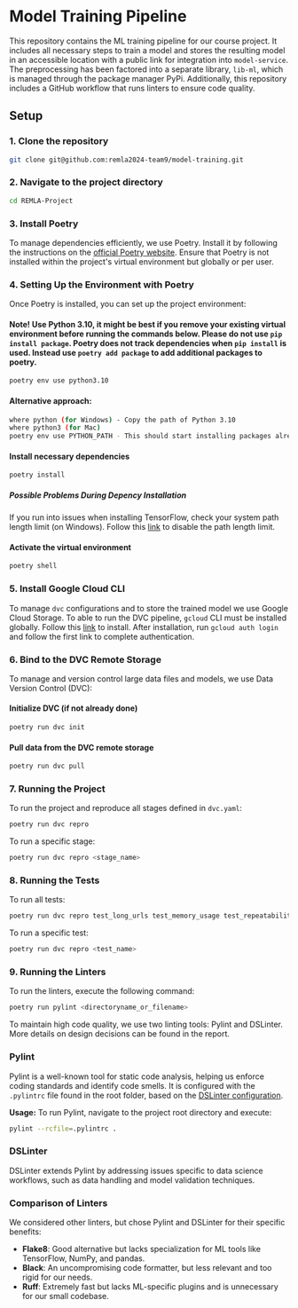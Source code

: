 # Model Training Pipeline

This repository contains the ML training pipeline for our course project. It includes all necessary steps to train a model and stores the resulting model in an accessible location with a public link for integration into `model-service`. The preprocessing has been factored into a separate library, `lib-ml`, which is managed through the package manager PyPi. Additionally, this repository includes a GitHub workflow that runs linters to ensure code quality.

## Setup

### 1. Clone the repository
```bash
git clone git@github.com:remla2024-team9/model-training.git
```

### 2. Navigate to the project directory
```bash
cd REMLA-Project
```

### 3. Install Poetry
To manage dependencies efficiently, we use Poetry. Install it by following the instructions on the [official Poetry website](https://python-poetry.org/docs/#installation). Ensure that Poetry is not installed within the project's virtual environment but globally or per user.

### 4. Setting Up the Environment with Poetry
Once Poetry is installed, you can set up the project environment:

#### Note! Use Python 3.10, it might be best if you remove your existing virtual environment before running the commands below. Please do not use `pip install package`. Poetry does not track dependencies when `pip install` is used. Instead use `poetry add package` to add additional packages to poetry.

```bash
poetry env use python3.10
```

#### Alternative approach:
```bash
where python (for Windows) - Copy the path of Python 3.10
where python3 (for Mac)
poetry env use PYTHON_PATH - This should start installing packages already. If it doesn't, run: 'poetry install'
```

#### Install necessary dependencies
```bash
poetry install
```

##### Possible Problems During Depency Installation
If you run into issues when installing TensorFlow, check your system path length limit (on Windows). Follow this [link](https://www.howtogeek.com/266621/how-to-make-windows-10-accept-file-paths-over-260-characters/) to disable the path length limit.

#### Activate the virtual environment
```bash
poetry shell
```

### 5. Install Google Cloud CLI
To manage `dvc` configurations and to store the trained model we use Google Cloud Storage. To able to run the DVC pipeline, `gcloud` CLI must be installed globally. Follow this [link](https://cloud.google.com/sdk/docs/install) to install. After installation, run `gcloud auth login` and follow the first link to complete authentication.

### 6. Bind to the DVC Remote Storage
To manage and version control large data files and models, we use Data Version Control (DVC):

#### Initialize DVC (if not already done)
```bash
poetry run dvc init
```

#### Pull data from the DVC remote storage
```bash
poetry run dvc pull
```

### 7. Running the Project
To run the project and reproduce all stages defined in `dvc.yaml`:

```bash
poetry run dvc repro
```

To run a specific stage:

```bash
poetry run dvc repro <stage_name>
```

### 8. Running the Tests
To run all tests:

```bash
poetry run dvc repro test_long_urls test_memory_usage test_repeatability test_tokenization_latency test_implicit_bias test_integration test_parity
```

To run a specific test:

```bash
poetry run dvc repro <test_name>
```

### 9. Running the Linters
To run the linters, execute the following command:

```bash
poetry run pylint <directoryname_or_filename>
```

To maintain high code quality, we use two linting tools: Pylint and DSLinter. More details on design decisions can be found in the report.

### Pylint

Pylint is a well-known tool for static code analysis, helping us enforce coding standards and identify code smells. It is configured with the `.pylintrc` file found in the root folder, based on the [DSLinter configuration](https://github.com/Hynn01/dslinter/blob/main/docs/pylint-configuration-examples/pylintrc-for-ml-projects/.pylintrc).

**Usage:** To run Pylint, navigate to the project root directory and execute:

```sh
pylint --rcfile=.pylintrc .
```

### DSLinter

DSLinter extends Pylint by addressing issues specific to data science workflows, such as data handling and model validation techniques.

### Comparison of Linters

We considered other linters, but chose Pylint and DSLinter for their specific benefits:

- **Flake8**: Good alternative but lacks specialization for ML tools like TensorFlow, NumPy, and pandas.
- **Black**: An uncompromising code formatter, but less relevant and too rigid for our needs.
- **Ruff**: Extremely fast but lacks ML-specific plugins and is unnecessary for our small codebase.
